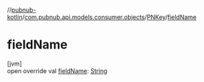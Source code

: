 //[pubnub-kotlin](../../../index.md)/[com.pubnub.api.models.consumer.objects](../index.md)/[PNKey](index.md)/[fieldName](field-name.md)

# fieldName

[jvm]\
open override val [fieldName](field-name.md): [String](https://kotlinlang.org/api/latest/jvm/stdlib/kotlin/-string/index.html)
